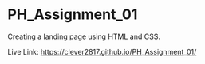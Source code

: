 # PH_Assignment_01
Creating a landing page using HTML and CSS.

Live Link: https://clever2817.github.io/PH_Assignment_01/
